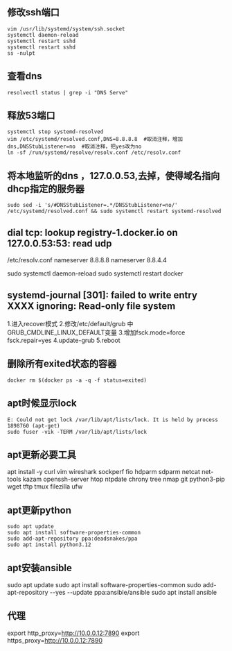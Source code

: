 ## 修改ssh端口
```
vim /usr/lib/systemd/system/ssh.socket
systemctl daemon-reload
systemctl restart sshd
systemctl restart sshd
ss -nulpt
```

## 查看dns
```
resolvectl status | grep -i "DNS Serve"
```

## 释放53端口
```
systemctl stop systemd-resolved
vim /etc/systemd/resolved.conf,DNS=8.8.8.8  #取消注释，增加dns,DNSStubListener=no  #取消注释，把yes改为no
ln -sf /run/systemd/resolve/resolv.conf /etc/resolv.conf
```

## 将本地监听的dns ，127.0.0.53,去掉，使得域名指向dhcp指定的服务器
```
sudo sed -i 's/#DNSStubListener=.*/DNSStubListener=no/' /etc/systemd/resolved.conf && sudo systemctl restart systemd-resolved
```

##  dial tcp: lookup registry-1.docker.io on 127.0.0.53:53: read udp
/etc/resolv.conf
nameserver 8.8.8.8
nameserver 8.8.4.4

sudo systemctl daemon-reload
sudo systemctl restart docker

##  systemd-journal [301]: failed to write entry  XXXX  ignoring: Read-only file system
1.进入recover模式
2.修改/etc/default/grub 中 GRUB_CMDLINE_LINUX_DEFAULT变量
3.增加fsck.mode=force fsck.repair=yes
4.update-grub
5.reboot


## 删除所有exited状态的容器
```
docker rm $(docker ps -a -q -f status=exited)
```


## apt时候显示lock
```
E: Could not get lock /var/lib/apt/lists/lock. It is held by process 1898760 (apt-get)
sudo fuser -vik -TERM /var/lib/apt/lists/lock
```

## apt更新必要工具
apt install -y curl vim wireshark sockperf fio hdparm sdparm netcat net-tools kazam openssh-server htop ntpdate chrony tree nmap  git python3-pip wget tftp tmux filezilla ufw




## apt更新python
```
sudo apt update
sudo apt install software-properties-common
sudo add-apt-repository ppa:deadsnakes/ppa
sudo apt install python3.12
```

## apt安装ansible 
sudo apt update
sudo apt install software-properties-common
sudo add-apt-repository --yes --update ppa:ansible/ansible
sudo apt install ansible

## 代理
export http_proxy=http://10.0.0.12:7890
export https_proxy=http://10.0.0.12:7890